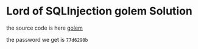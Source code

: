 # Lord of SQLInjection golem Solution

the source code is here [golem](./scripts/golem.py)

the password we get is `77d6290b`
